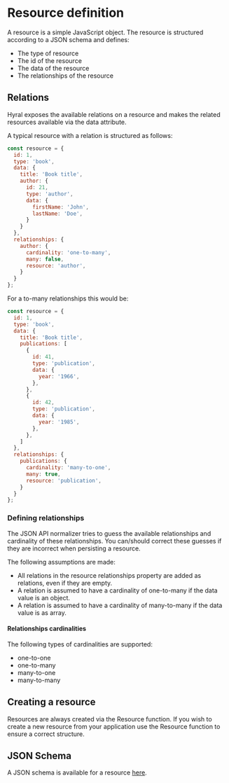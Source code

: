 # Resource definition

A resource is a simple JavaScript object. The resource is structured according to a JSON schema and defines:
* The type of resource
* The id of the resource
* The data of the resource
* The relationships of the resource

## Relations
Hyral exposes the available relations on a resource and makes the related resources available via the data attribute.

A typical resource with a relation is structured as follows:

```javascript
const resource = {
  id: 1,
  type: 'book',
  data: {
    title: 'Book title',
    author: {
      id: 21,
      type: 'author',
      data: {
        firstName: 'John',
        lastName: 'Doe',
      }
    }
  },
  relationships: {
    author: {
      cardinality: 'one-to-many',
      many: false,
      resource: 'author',
    }
  }
};
```

For a to-many relationships this would be:

```javascript
const resource = {
  id: 1,
  type: 'book',
  data: {
    title: 'Book title',
    publications: [
      {
        id: 41,
        type: 'publication',
        data: {
          year: '1966',
        },
      },
      {
        id: 42,
        type: 'publication',
        data: {
          year: '1985',
        },
      },
    ]
  },
  relationships: {
    publications: {
      cardinality: 'many-to-one',
      many: true,
      resource: 'publication',
    }
  }
};
```

### Defining relationships

The JSON API normalizer tries to guess the available relationships and cardinality of these 
relationships. You can/should correct these guesses if they are incorrect when persisting a resource.

The following assumptions are made:
- All relations in the resource relationships property are added as relations, even if they are
  empty. 
- A relation is assumed to have a cardinality of one-to-many if the data value is an object.
- A relation is assumed to have a cardinality of many-to-many if the data value is as array.

#### Relationships cardinalities

The following types of cardinalities are supported:

- one-to-one
- one-to-many
- many-to-one
- many-to-many

## Creating a resource

Resources are always created via the Resource function. If you wish to create a new resource from your 
application use the Resource function to ensure a correct structure.

## JSON Schema
A JSON schema is available for a resource [here](/packages/core/schema/resource.schema.json).
